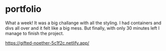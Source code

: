 # portfolio

What a week! It was a big challange with all the styling. I had containers and divs all over and it felt like a big mess.
But finally, with only 30 minutes left I manage to finish the project. 

https://gifted-noether-5c1f2c.netlify.app/
